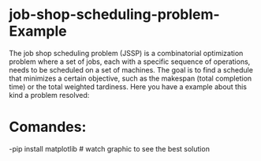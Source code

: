 # job-shop-scheduling-problem-Example
 The job shop scheduling problem (JSSP) is a combinatorial optimization problem where a set of jobs, each with a specific sequence of operations, needs to be scheduled on a set of machines. The goal is to find a schedule that minimizes a certain objective, such as the makespan (total completion time) or the total weighted tardiness. 
 Here you have a example about this kind a problem resolved:

# Comandes:
 -pip install matplotlib # watch graphic to see the best solution
